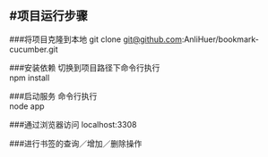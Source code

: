 #项目运行步骤
----------------

###将项目克隆到本地
git clone  git@github.com:AnliHuer/bookmark-cucumber.git

###安装依赖
切换到项目路径下命令行执行     
npm install

###启动服务
命令行执行       
node app

###通过浏览器访问
localhost:3308

###进行书签的查询／增加／删除操作
